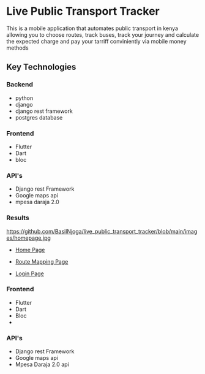 # Live Public Transport Tracker

This is a mobile application that automates public transport in kenya allowing you to choose routes, track buses, track your journey and calculate the expected charge and pay your tarriff conviniently via mobile money methods

## Key Technologies

### Backend 
   - python
   - django
   - django rest framework
   - postgres database
  
### Frontend 
  - Flutter
  - Dart
  - bloc

### API's
  - Django rest Framework
  - Google maps api
  - mpesa daraja 2.0

### Results
https://github.com/BasilNjoga/live_public_transport_tracker/blob/main/images/homepage.jpg

  - [Home Page](https://github.com/BasilNjoga/live_public_transport_tracker/blob/main/images/homepage.jpg 'Home Page')

  - [Route Mapping Page](https://github.com/BasilNjoga/live_public_transport_tracker/blob/main/images/routemapping.jpg 'Route Mapping Page')

- [Login Page](https://github.com/BasilNjoga/live_public_transport_tracker/blob/main/images/loginpage.jpg 'login page')


### Frontend 
  - Flutter
  - Dart
  - Bloc
  - 
### API's
  - Django rest Framework
  - Google maps api
  - Mpesa Daraja 2.0 api


